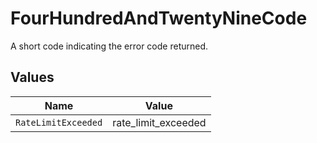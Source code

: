 # FourHundredAndTwentyNineCode

A short code indicating the error code returned.


## Values

| Name                | Value               |
| ------------------- | ------------------- |
| `RateLimitExceeded` | rate_limit_exceeded |